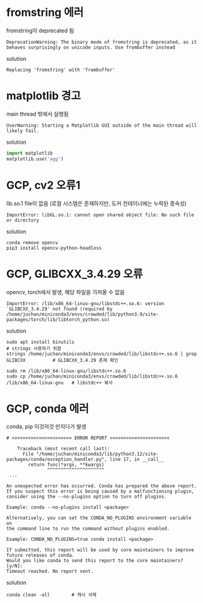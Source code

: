 # fromstring 에러
fromstring이 deprecated 됨
```
DeprecationWarning: The binary mode of fromstring is deprecated, as it behaves surprisingly on unicode inputs. Use frombuffer instead
```
solution
```
Replacing 'fromstring' with 'frombuffer'
```

# matplotlib 경고
main thread 밖에서 실행됨
```
UserWarning: Starting a Matplotlib GUI outside of the main thread will likely fail.
```
solution
```py
import matplotlib
matplotlib.use('agg')
```

# GCP, cv2 오류1
lib.so.1 file이 없음 (로컬 시스템은 존재하지만, 도커 컨테이너에는 누락된 종속성)
```
ImportError: libGL.so.1: cannot open shared object file: No such file or directory
```
solution
```
conda remove opencv
pip3 install opencv-python-headless
```

# GCP, GLIBCXX_3.4.29 오류
opencv, torch에서 발생, 해당 파일을 가져올 수 없음
```
ImportError: /lib/x86_64-linux-gnu/libstdc++.so.6: version `GLIBCXX_3.4.29' not found (required by /home/juchan/miniconda3/envs/crowded/lib/python3.9/site-packages/torch/lib/libtorch_python.so) 
```
solution
```
sudo apt install binutils                                                               # strings 사용하기 위함
strings /home/juchan/miniconda3/envs/crowded/lib/libstdc++.so.6 | grep GLIBCXX          # GLIBCXX_3.4.29 존재 확인

sudo rm /lib/x86_64-linux-gnu/libstdc++.so.6
sudo cp /home/juchan/miniconda3/envs/crowded/lib/libstdc++.so.6 /lib/x86_64-linux-gnu   # libstdc++ 복사
```

# GCP, conda 에러
conda, pip 이것저것 만지다가 발생
```
# >>>>>>>>>>>>>>>>>>>>>> ERROR REPORT <<<<<<<<<<<<<<<<<<<<<<

    Traceback (most recent call last):
      File "/home/juchan/miniconda3/lib/python3.12/site-packages/conda/exception_handler.py", line 17, in __call__
        return func(*args, **kwargs)
               ^^^^^^^^^^^^^^^^^^^^^
 ...

An unexpected error has occurred. Conda has prepared the above report.
If you suspect this error is being caused by a malfunctioning plugin,
consider using the --no-plugins option to turn off plugins.

Example: conda --no-plugins install <package>

Alternatively, you can set the CONDA_NO_PLUGINS environment variable on
the command line to run the command without plugins enabled.

Example: CONDA_NO_PLUGINS=true conda install <package>

If submitted, this report will be used by core maintainers to improve
future releases of conda.
Would you like conda to send this report to the core maintainers? [y/N]: 
Timeout reached. No report sent.
```
solution
```
conda clean -all        # 캐시 삭제
```
